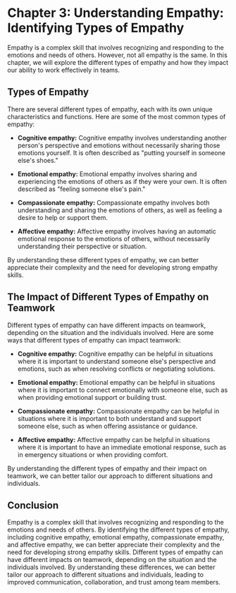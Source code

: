 Chapter 3: Understanding Empathy: Identifying Types of Empathy
==============================================================

Empathy is a complex skill that involves recognizing and responding to the emotions and needs of others. However, not all empathy is the same. In this chapter, we will explore the different types of empathy and how they impact our ability to work effectively in teams.

Types of Empathy
----------------

There are several different types of empathy, each with its own unique characteristics and functions. Here are some of the most common types of empathy:

* **Cognitive empathy:** Cognitive empathy involves understanding another person's perspective and emotions without necessarily sharing those emotions yourself. It is often described as "putting yourself in someone else's shoes."

* **Emotional empathy:** Emotional empathy involves sharing and experiencing the emotions of others as if they were your own. It is often described as "feeling someone else's pain."

* **Compassionate empathy:** Compassionate empathy involves both understanding and sharing the emotions of others, as well as feeling a desire to help or support them.

* **Affective empathy:** Affective empathy involves having an automatic emotional response to the emotions of others, without necessarily understanding their perspective or situation.

By understanding these different types of empathy, we can better appreciate their complexity and the need for developing strong empathy skills.

The Impact of Different Types of Empathy on Teamwork
----------------------------------------------------

Different types of empathy can have different impacts on teamwork, depending on the situation and the individuals involved. Here are some ways that different types of empathy can impact teamwork:

* **Cognitive empathy:** Cognitive empathy can be helpful in situations where it is important to understand someone else's perspective and emotions, such as when resolving conflicts or negotiating solutions.

* **Emotional empathy:** Emotional empathy can be helpful in situations where it is important to connect emotionally with someone else, such as when providing emotional support or building trust.

* **Compassionate empathy:** Compassionate empathy can be helpful in situations where it is important to both understand and support someone else, such as when offering assistance or guidance.

* **Affective empathy:** Affective empathy can be helpful in situations where it is important to have an immediate emotional response, such as in emergency situations or when providing comfort.

By understanding the different types of empathy and their impact on teamwork, we can better tailor our approach to different situations and individuals.

Conclusion
----------

Empathy is a complex skill that involves recognizing and responding to the emotions and needs of others. By identifying the different types of empathy, including cognitive empathy, emotional empathy, compassionate empathy, and affective empathy, we can better appreciate their complexity and the need for developing strong empathy skills. Different types of empathy can have different impacts on teamwork, depending on the situation and the individuals involved. By understanding these differences, we can better tailor our approach to different situations and individuals, leading to improved communication, collaboration, and trust among team members.


